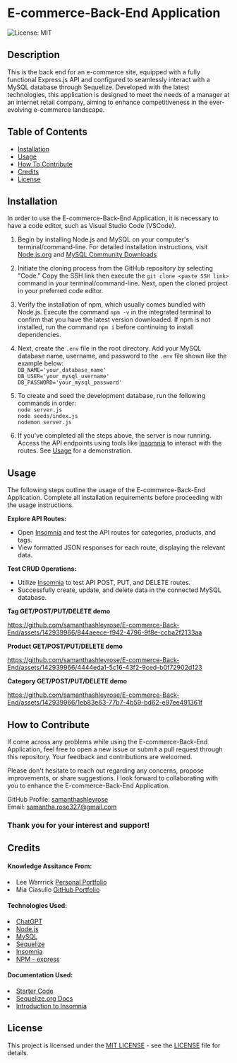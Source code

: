 # E-commerce-Back-End Application
![License: MIT](https://img.shields.io/badge/License-MIT-yellow.svg)

## Description

This is the back end for an e-commerce site, equipped with a fully functional Express.js API and configured to seamlessly interact with a MySQL database through Sequelize. Developed with the latest technologies, this application is designed to meet the needs of a manager at an internet retail company, aiming to enhance competitiveness in the ever-evolving e-commerce landscape.

## Table of Contents

- [Installation](#installation)
- [Usage](#usage)
- [How To Contribute](#how-to-contribute)
- [Credits](#credits)
- [License](#license)

## Installation

In order to use the E-commerce-Back-End Application, it is necessary to have a code editor, such as Visual Studio Code (VSCode).

1. Begin by installing Node.js and MySQL on your computer's terminal/command-line. For detailed installation instructions, visit <a href="https://nodejs.org/en/">Node.js.org</a> and <a href="https://dev.mysql.com/downloads/mysql/">MySQL Community Downloads</a>  

2. Initiate the cloning process from the GitHub repository by selecting "Code." Copy the SSH link then execute the `git clone <paste SSH link>` command in your terminal/command-line. Next, open the cloned project in your preferred code editor.

3. Verify the installation of npm, which usually comes bundled with Node.js. Execute the command `npm -v` in the integrated terminal to confirm that you have the latest version downloaded. If npm is not installed, run the command `npm i` before continuing to install dependencies.

4. Next, create the `.env` file in the root directory. Add your MySQL database name, username, and password to the `.env` file shown like the example below: <br>
`DB_NAME='your_database_name'` <br>
`DB_USER='your_mysql_username'`<br>
`DB_PASSWORD='your_mysql_password'`

5. To create and seed the development database, run the following commands in order:<br>
`node server.js`<br>
`node seeds/index.js`<br>
`nodemon server.js`

6. If you've completed all the steps above, the server is now running. Access the API endpoints using tools like <a href="https://insomnia.rest/download">Insomnia</a> to interact with the routes. See [Usage](#usage) for a demonstration.

## Usage

The following steps outline the usage of the E-commerce-Back-End Application. Complete all installation requirements before proceeding with the usage instructions.

**Explore API Routes:**
- Open <a href="https://insomnia.rest/download">Insomnia</a> and test the API routes for categories, products, and tags.
- View formatted JSON responses for each route, displaying the relevant data.

**Test CRUD Operations:**
- Utilize <a href="https://insomnia.rest/download">Insomnia</a> to test API POST, PUT, and DELETE routes.
- Successfully create, update, and delete data in the connected MySQL database.

**Tag GET/POST/PUT/DELETE demo**
  
https://github.com/samanthashleyrose/E-commerce-Back-End/assets/142939966/844aeece-f942-4796-9f8e-ccba2f2133aa

**Product GET/POST/PUT/DELETE demo**

https://github.com/samanthashleyrose/E-commerce-Back-End/assets/142939966/4444eda1-5c16-43f2-9ced-b0f72902d123

**Category GET/POST/PUT/DELETE demo**

https://github.com/samanthashleyrose/E-commerce-Back-End/assets/142939966/1eb83e63-77b7-4b59-bd62-e97ee491361f

## How to Contribute

If come across any problems while using the E-commerce-Back-End Application, feel free to open a new issue or submit a pull request through this repository. Your feedback and contributions are welcomed. 

Please don't hesitate to reach out regarding any concerns, propose improvements, or share suggestions. I look forward to collaborating with you to enhance the E-commerce-Back-End Application.

GitHub Profile: <a href="https://github.com/samanthashleyrose">samanthashleyrose</a><br>
Email: samantha.rose327@gmail.com

### Thank you for your interest and support!

## Credits

#### Knowledge Assitance From:
<li>Lee Warrrick <a href="https://leewarrick.com/">Personal Portfolio</a></li>
<li>Mia Ciasullo <a href="https://github.com/miacias">GitHub Portfolio</a></li>

#### Technologies Used:
<li><a href="https://chat.openai.com/">ChatGPT</a></li>
<li><a href="https://nodejs.org/en/">Node.js</a></li>
<li><a href="https://www.mysql.com/">MySQL</a></li>
<li><a href="https://sequelize.org/">Sequelize</a></li>
<li><a href="https://insomnia.rest/download">Insomnia</a></li>
<li><a href="https://www.npmjs.com/package/express">NPM - express</a></li>

#### Documentation Used:
<li><a href="https://github.com/coding-boot-camp/fantastic-umbrella/tree/main/Develop">Starter Code</a></li>
<li><a href="https://sequelize.org/docs/v6/category/core-concepts/">Sequelize.org Docs</a></li>
<li><a href="https://docs.insomnia.rest/insomnia/get-started">Introduction to Insomnia</a></li>

## License

This project is licensed under the <a href="https://opensource.org/licenses/MIT">MIT LICENSE</a> - see the [LICENSE](./LICENSE) file for details.
